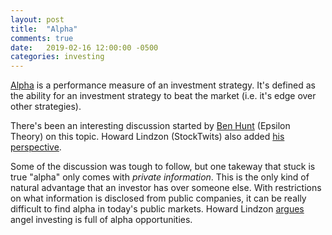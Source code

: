 ```yaml
---
layout: post
title:  "Alpha"
comments: true
date:   2019-02-16 12:00:00 -0500
categories: investing
---
```


[Alpha](https://www.investopedia.com/terms/a/alpha.asp) is a performance measure of an investment strategy. It's defined as the ability for an investment strategy to beat the market (i.e. it's edge over other strategies).

There's been an interesting discussion started by [Ben Hunt](https://twitter.com/EpsilonTheory/status/1096360266416209920) (Epsilon Theory) on this topic. Howard Lindzon (StockTwits) also added [his perspective](http://howardlindzon.com/alpha-in-your-eyes-your-ears-and-your-feet/).

Some of the discussion was tough to follow, but one takeway that stuck is true "alpha" only comes with _private information_. This is the only kind of natural advantage that an investor has over someone else. With restrictions on what information is disclosed from public companies, it can be really difficult to find alpha in today's public markets. Howard Lindzon [argues](http://howardlindzon.com/alpha-in-your-eyes-your-ears-and-your-feet/) angel investing is full of alpha opportunities.